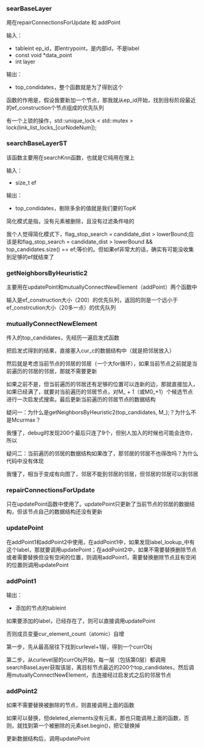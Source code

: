 ### searBaseLayer

用在repairConnectionsForUpdate 和 addPoint

输入：

* tableint ep_id，即entrypoint，是内部id，不是label
* const void *data_point
* int layer

输出：

* top_condidates，整个函数就是为了得到这个

函数的作用是，假设我要新加一个节点，那我就从ep_id开始，找到目标阶段最近的ef_construction个节点组成的优先队列

有一个上锁的操作，std::unique_lock < std::mutex > lock(link_list_locks_[curNodeNum]);

### searchBaseLayerST

该函数主要用在searchKnn函数，也就是它纯用在搜上

输入：

* size_t ef

输出：

* top_condidates，剔除多余的值就是我们要的TopK

简化模式是指，没有元素被删除，且没有过滤条件啥的

我个人觉得简化模式下，flag_stop_search = candidate_dist > lowerBound;应该是和flag_stop_search = candidate_dist > lowerBound && top_candidates.size() == ef;等价的。但如果ef非常大的话，确实有可能没收集到足够的ef就结束了

### getNeighborsByHeuristic2

主要用在updatePoint和mutuallyConnectNewElement（addPoint）两个函数中

输入是ef_construction大小（200）的优先队列，返回的则是一个远小于ef_constrcution大小（20多一点）的优先队列

### mutuallyConnectNewElement

传入的top_candidates，先经历一遍启发式函数

把启发式得到的结果，直接塞入cur_c的数据结构中（就是把邻居放入）

然后就是考虑当前节点的邻居的邻居（一个大for循环），如果当前节点之前就是当前遍历的邻居的邻居，那就不需要更新

如果之前不是，但当前遍历的邻居还有足够的位置可以连新的边，那就直接加入，如果已经满了，就要对当前遍历的邻居节点，对M_ + 1（或M0_+1）个候选节点进行一次启发式搜索。最后更新当前遍历的邻居节点的数据结构

疑问一：为什么是getNeighborsByHeuristic2(top_candidates, M_);？为什么不是Mcurmax？

我懂了，debug时发现200个最后只连了9个，但别人加入的时候也可能会连你，所以

疑问二：当前遍历的邻居的数据结构如果改了，那邻居的邻居不也得改吗？为什么代码中没有体现

我懂了，相当于变成有向图了，邻居不能到邻居的邻居，但邻居的邻居可以到邻居

###   repairConnectionsForUpdate

只在updatePoint函数中使用了。updatePoint只更新了当前节点的邻居的数据结构，但该节点自己的数据结构还没有更新

### updatePoint

在addPoint1和addPoint2中使用，在addPoint1中，如果发现label_lookup_中有这个label，那就要调用updatePoint；在addPoint2中，如果不需要替换删除节点或者需要替换但没有空闲的位置，则调用addPoint1，需要替换删除节点且有空闲的位置则调用updatePoint

### addPoint1

输出：

* 添加的节点的tableint

如果要添加的label，已经存在了，则可以直接调用updatePoint

否则成员变量cur_element_count（atomic）自增

第一步，先从最高层往下找到curlevel+1层，得到一个currObj

第二步，从curlevel层的currObj开始，每一层（包括第0层）都调用searchBaseLayer获取该层，离目标节点最近的200个top_candidates，然后调用mutuallyConnectNewElement，去连接经过启发式之后的邻居节点

### addPoint2

如果不需要替换被删除的节点，则直接调用上面的函数

如果可以替换，但deleted_elements没有元素，那也只能调用上面的函数，否则，就找到第一个被删除的元素set.begin()，把它替换掉

更新数据结构后，调用updatePoint